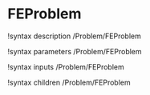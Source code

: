 <!-- MOOSE Documentation Stub: Remove this when content is added. -->

# FEProblem
!syntax description /Problem/FEProblem

!syntax parameters /Problem/FEProblem

!syntax inputs /Problem/FEProblem

!syntax children /Problem/FEProblem
